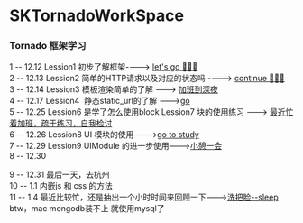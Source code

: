# SKTornadoWorkSpace  
### Tornado 框架学习  
1 -- 12.12 Lession1 初步了解框架----> [let's go 💯💯💯](https://github.com/AlexanderYeah/SKTornadoWorkSpace/blob/master/Lession1/lession1.md)  
2 -- 12.13 Lession2 简单的HTTP请求以及对应的状态吗 ----> [continue 💪💪💪](https://github.com/AlexanderYeah/SKTornadoWorkSpace/blob/master/Lession2/lession2.md)   
3 -- 12.14 Lession3 模板渲染简单的了解 --->  [加班到深夜](https://github.com/AlexanderYeah/SKTornadoWorkSpace/blob/master/Lession2/lession2.md)   
4 -- 12.17 Lession4  静态static_url的了解 --->[go](https://github.com/AlexanderYeah/SKTornadoWorkSpace/blob/master/Lession5/lesson5.md)  
5 -- 12.25 Lession6 是学了怎么使用block Lession7 块的使用练习 ---> [最近忙着加班，疏于练习，自我检讨](https://github.com/AlexanderYeah/SKTornadoWorkSpace/blob/master/Lession7/lession7.md)  
6 -- 12.26 Lession8 UI 模块的使用 --->[go to study](https://github.com/AlexanderYeah/SKTornadoWorkSpace/blob/master/Lession8/lession8.md)  
7 -- 12.29 Lession9 UIModule 的进一步使用--->[小憩一会](https://github.com/AlexanderYeah/SKTornadoWorkSpace/blob/master/Lession9/lession9.md)  
8 -- 12.30
  
9 -- 12.31 最后一天，去杭州  
10 -- 1.1 内嵌js 和 css 的方法  
11 -- 1.4 最近比较忙，还是抽出一个小时时间来回顾一下--->[洗把脸--sleep](https://github.com/AlexanderYeah/SKTornadoWorkSpace/blob/master/Lession11/lession11.md)    btw，mac mongodb装不上 就使用mysql了
